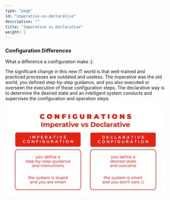 ```yaml
---
type: "page"
id: "omperative-vs-declarative"
description: ""
title: "Imperative vs Declarative"
weight: 2
---
```


### Configuration Differences

What a difference a configuration make :).

The significant change in this new IT world is that well-trained and practiced processes are outdated and useless. The imperative was the old world, you defined step-by-step guidance, and you also executed or overseen the execution of those configuration steps. The declarative way is to determine the desired state and an intelligent system conducts and supervises the configuration and operation steps.


![impvsdec](impvsdec.png)
